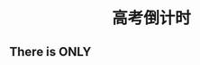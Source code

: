 # <center>高考倒计时</center>
## There is ONLY
<center>
<html>
<head>
    <style type="text/css">
        div{
            font-size:20px;
        }
    </style>
    <meta charset="utf-8">
    <meta http-equiv="Content-Type" content="text/html; charset=gb2312" />
    <title>JS时间倒计时</title>
    <script type="text/javascript">
        var time_now_server,time_now_client,time_end,time_server_client;
 
        time_end=new Date("2022/06/18 00:00:0");//结束的时间
        time_end=time_end.getTime();//获取的是毫秒
 
        time_now_server=new Date();//开始的时间
        time_now_server=time_now_server.getTime();
        setTimeout("show_time()",1000);
 
        function show_time()
        {
            var timer = document.getElementById("timer");
            var hourid = document.getElementById("hour");
            if(!timer){
                return ;
            }
            timer.innerHTML =time_now_server;
 
            var time_now,time_distance,str_time;
            var int_day,int_hour,int_minute,int_second,int_millisecond;
            var time_now=new Date();
            time_now=time_now.getTime();
            time_distance=time_end-time_now;
            if(time_distance>0)
            {
                int_day=Math.floor(time_distance/86400000)
                time_distance-=int_day*86400000;
                int_hour=Math.floor(time_distance/3600000)
                time_distance-=int_hour*3600000;
                int_minute=Math.floor(time_distance/60000)
                time_distance-=int_minute*60000;
                int_second=Math.floor(time_distance/1000)
                time_distance-=int_second*1000
                int_millisecond=Math.floor(time_distance/10)
 
                if(int_hour < 10)
                    int_hour="0"+int_hour;
                if(int_minute<10)
                    int_minute="0"+int_minute;
                if(int_second<10)
                    int_second="0"+int_second;
                if(int_millisecond<100)
                    int_millisecond="0"+int_millisecond
                str_time=int_day+" d "+int_hour+" h "+int_minute+" min "+int_second+" s "+int_millisecond+" ms left";
                timer.innerHTML=str_time;
                setTimeout("show_time()",1000);
            }
            else
            {
                timer.innerHTML =0;
            }
        }
    </script>
</head>
<body>
<div id="timer"></div>
</body>
</html>
</center>
### <center> Before The University/College entrance examination.</center>

